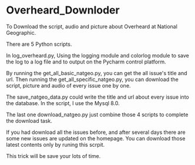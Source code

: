# Overheard_Downloder
To Download the script, audio and picture about Overheard at National Geographic.

There are 5 Python scripts.

In log_overheard.py, Using the logging module and colorlog module to save the log to a log file and to output on the Pycharm control platform.

By running the get_all_basic_natgeo.py, you can get the all issue's title and url. Then running the get_all_specific_natgeo.py, you can download the script, picture and audio of every issue one by one.

The save_natgeo_data.py could write the title and url about every issue into the database. In the script, I use the Mysql 8.0.

The last one download_natgeo.py just combine those 4 scripts to complete the download task.

If you had download all the issues before, and after several days there are some new issues are updated on the homepage. You can download those latest contents only by runing this scrpit.

This trick will be save your lots of time.
